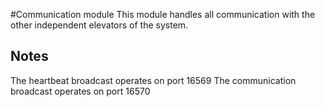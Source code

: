 #Communication module
This module handles all communication with the other independent elevators of the system.

## Notes
The heartbeat broadcast operates on port 16569
The communication broadcast operates on port 16570
